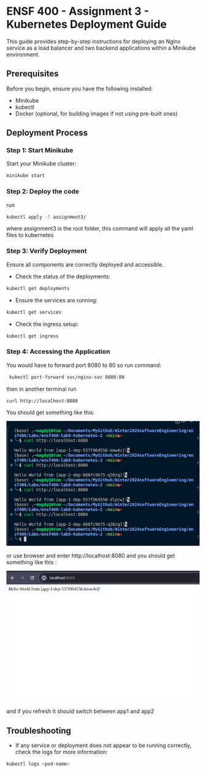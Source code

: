 

# ENSF 400 - Assignment 3 - Kubernetes Deployment Guide

This guide provides step-by-step instructions for deploying an Nginx service as a load balancer and two backend applications within a Minikube environment.

## Prerequisites

Before you begin, ensure you have the following installed:

- Minikube
- kubectl
- Docker (optional, for building images if not using pre-built ones)

## Deployment Process

### Step 1: Start Minikube

Start your Minikube cluster:

```sh
minikube start
```

### Step 2: Deploy the code
run 
```sh
kubectl apply -f assignment3/
``` 
where assignment3 is the root folder, this command will apply all the yaml files to kubernetes

### Step 3: Verify Deployment

Ensure all components are correctly deployed and accessible.

- Check the status of the deployments:

```sh
kubectl get deployments
```

- Ensure the services are running:

```sh
kubectl get services
```

- Check the ingress setup:

```sh
kubectl get ingress
```

### Step 4: Accessing the Application

You would have to forward port 8080 to 80 so run command:
```sh
 kubectl port-forward svc/nginx-svc 8080:80
 ```
then in another terminal run 
```sh
curl http://localhost:8080
```
You should get something like this:
 
 ![alt text](image-1.png)

or use browser and enter http://localhost:8080 and you should get something like this :

 ![alt text](image.png)
 
and if you refresh it should switch between app1 and app2

## Troubleshooting

- If any service or deployment does not appear to be running correctly, check the logs for more information:

```sh
kubectl logs <pod-name>
```

